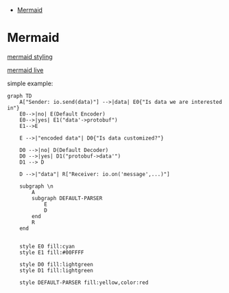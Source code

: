 [](...menustart)

- [Mermaid](#ee9b155b26d2df2a2c103fae24e71222)

[](...menuend)


<h2 id="ee9b155b26d2df2a2c103fae24e71222"></h2>

# Mermaid

[mermaid styling](https://mermaid-js.github.io/mermaid/#/flowchart?id=styling-and-classes)

[mermaid live](mermaid.live)

simple example: 

```
graph TD
    A["Sender: io.send(data)"] -->|data| E0{"Is data we are interested in"}
    E0-->|no| E(Default Encoder)
    E0-->|yes| E1("data'->protobuf")
    E1-->E

    E -->|"encoded data"| D0{"Is data customized?"}

    D0 -->|no| D(Default Decoder)
    D0 -->|yes| D1("protobuf->data'")
    D1 --> D

    D -->|"data"| R["Receiver: io.on('message',...)"]

    subgraph \n
        A
        subgraph DEFAULT-PARSER
            E
            D
        end
        R
    end


    style E0 fill:cyan
    style E1 fill:#00FFFF

    style D0 fill:lightgreen
    style D1 fill:lightgreen

    style DEFAULT-PARSER fill:yellow,color:red
```
